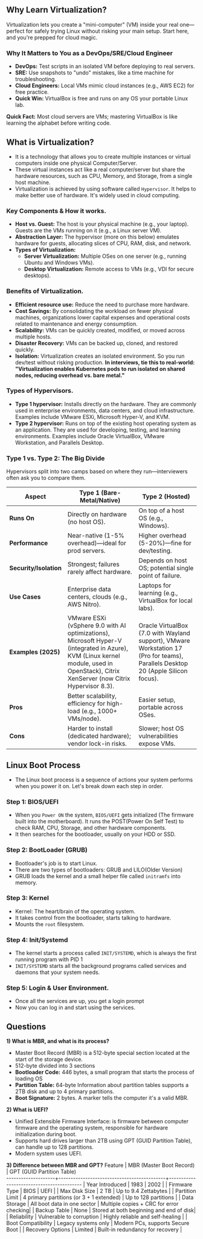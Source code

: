 ## Why Learn Virtualization?
Virtualization lets you create a "mini-computer" (VM) inside your real one—perfect for safely trying Linux without risking your main setup. Start here, and you're prepped for cloud magic.

### Why It Matters to You as a DevOps/SRE/Cloud Engineer
- **DevOps:** Test scripts in an isolated VM before deploying to real servers.
- **SRE:** Use snapshots to "undo" mistakes, like a time machine for troubleshooting.
- **Cloud Engineers:** Local VMs mimic cloud instances (e.g., AWS EC2) for free practice.
- **Quick Win:** VirtualBox is free and runs on any OS your portable Linux lab.

**Quick Fact:** Most cloud servers are VMs; mastering VirtualBox is like learning the alphabet before writing code.

## What is Virtualization?
- It is a technology that allows you to create multiple instances or virtual computers inside one physical Computer/Server.
- These virtual instances act like a real computer/server but share the hardware resources, such as CPU, Memory, and Storage, from a single host machine.
- Virtualization is achieved by using software called `Hypervisor`. It helps to make better use of hardware. It's widely used in cloud computing.

### Key Components & How it works.
- **Host vs. Guest:** The host is your physical machine (e.g., your laptop). Guests are the VMs running on it (e.g., a Linux server VM).
- **Abstraction Layer:** The hypervisor (more on this below) emulates hardware for guests, allocating slices of CPU, RAM, disk, and network.
- **Types of Virtualization:**
  - **Server Virtualization:** Multiple OSes on one server (e.g., running Ubuntu and Windows VMs).
  - **Desktop Virtualization:** Remote access to VMs (e.g., VDI for secure desktops).

### Benefits of Virtualization.
- **Efficient resource use:** Reduce the need to purchase more hardware.
- **Cost Savings:** By consolidating the workload on fewer physical machines, organizations lower capital expenses and operational costs related to maintenance and energy consumption.
- **Scalability:** VMs can be quickly created, modified, or moved across multiple hosts.
- **Disaster Recovery:** VMs can be backed up, cloned, and restored quickly.
- **Isolation:** Virtualization creates an isolated environment. So you run dev/test without risking production.
**In interviews, tie this to real-world: "Virtualization enables Kubernetes pods to run isolated on shared nodes, reducing overhead vs. bare metal."**

### Types of Hypervisors.
- **Type 1 hypervisor:** Installs directly on the hardware. They are commonly used in enterprise environments, data centers, and cloud infrastructure. Examples include VMware ESXi, Microsoft Hyper-V, and KVM.
- **Type 2 hypervisor:** Runs on top of the existing host operating system as an application. They are used for developing, testing, and learning environments. Examples include Oracle VirtualBox, VMware Workstation, and Parallels Desktop.

### Type 1 vs. Type 2: The Big Divide
Hypervisors split into two camps based on where they run—interviewers often ask you to compare them.

| Aspect | Type 1 (Bare-Metal/Native) | Type 2 (Hosted) |
|--------|-----------------------------|-----------------|
| **Runs On** | Directly on hardware (no host OS). | On top of a host OS (e.g., Windows). |
| **Performance** | Near-native (1-5% overhead)—ideal for prod servers. | Higher overhead (5-20%)—fine for dev/testing. |
| **Security/Isolation** | Strongest; failures rarely affect hardware. | Depends on host OS; potential single point of failure. |
| **Use Cases** | Enterprise data centers, clouds (e.g., AWS Nitro). | Laptops for learning (e.g., VirtualBox for local labs). |
| **Examples (2025)** | VMware ESXi (vSphere 9.0 with AI optimizations), Microsoft Hyper-V (integrated in Azure), KVM (Linux kernel module, used in OpenStack), Citrix XenServer (now Citrix Hypervisor 8.3). | Oracle VirtualBox (7.0 with Wayland support), VMware Workstation 17 (Pro for teams), Parallels Desktop 20 (Apple Silicon focus). |
| **Pros** | Better scalability, efficiency for high-load (e.g., 1000+ VMs/node). | Easier setup, portable across OSes. |
| **Cons** | Harder to install (dedicated hardware); vendor lock-in risks. | Slower; host OS vulnerabilities expose VMs. |

## Linux Boot Process
- The Linux boot process is a sequence of actions your system performs when you power it on. Let's break down each step in order.

### Step 1: BIOS/UEFI
- When you `Power ON` the system, `BIOS/UEFI` gets initialized (The firmware built into the motherboard). It runs the POST(Power On Self Test) to check RAM, CPU, Storage, and other hardware components.
- It then searches for the bootloader, usually on your HDD or SSD.

### Step 2: BootLoader (GRUB)
- Bootloader's job is to start Linux.
- There are two types of bootloaders: GRUB and LILO(Older Version)
- GRUB loads the kernel and a small helper file called `initramfs` into memory.

### Step 3: Kernel
- Kernel: The heart/brain of the operating system.
- It takes control from the bootloader, starts talking to hardware.
- Mounts the `root` filesystem.

### Step 4: Init/Systemd
- The kernel starts a process called `INIT/SYSTEMD`, which is always the first running program with PID 1
- `INIT/SYSTEMD` starts all the background programs called services and daemons that your system needs.

### Step 5: Login & User Environment.
- Once all the services are up, you get a login prompt
- Now you can log in and start using the services.

## Questions
**1) What is MBR, and what is its process?**
- Master Boot Record (MBR) is a 512-byte special section located at the start of the storage device.
- 512-byte divided into 3 sections
- **Bootloader Code:** 446 bytes, a small program that starts the process of loading OS
- **Partition Table:** 64-byte Information about partition tables supports a 2TB disk and up to 4 primary partitions.
- **Boot Signature:** 2 bytes. A marker tells the computer it's a valid MBR.

**2) What is UEFI?**
- Unified Extensible Firmware Interface: is firmware between computer firmware and the operating system, responsible for hardware initialization during boot.
- Supports hard drives larger than 2TB using GPT (GUID Partition Table), can handle up to 128 partitions. 
- Modern system uses UEFI.

**3) Difference between MBR and GPT?**
Feature             |  MBR (Master Boot Record)                  |  GPT (GUID Partition Table)              
--------------------+--------------------------------------------+------------------------------------------
| Year Introduced     |  1983                                      |  2002                                    |
| Firmware Type       |  BIOS                                      |  UEFI                                    |
| Max Disk Size       |  2 TB                                      |  Up to 9.4 Zettabytes                    |
| Partition Limit     |  4 primary partitions (or 3 + 1 extended)  |  Up to 128 partitions                    |
| Data Storage        |  All boot data in one sector               |  Multiple copies + CRC for error checking|
| Backup Table        |  None                                      |  Stored at both beginning and end of disk|
| Reliability         |  Vulnerable to corruption                  |  Highly reliable and self-healing        |
| Boot Compatibility  |  Legacy systems only                       |  Modern PCs, supports Secure Boot        |
| Recovery Options    |  Limited                                   |  Built-in redundancy for recovery        |
